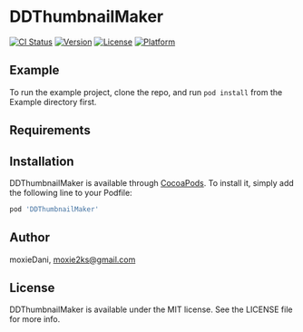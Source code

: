 # DDThumbnailMaker

[![CI Status](https://img.shields.io/travis/moxieDani/DDThumbnailMaker.svg?style=flat)](https://travis-ci.org/moxieDani/DDThumbnailMaker)
[![Version](https://img.shields.io/cocoapods/v/DDThumbnailMaker.svg?style=flat)](https://cocoapods.org/pods/DDThumbnailMaker)
[![License](https://img.shields.io/cocoapods/l/DDThumbnailMaker.svg?style=flat)](https://cocoapods.org/pods/DDThumbnailMaker)
[![Platform](https://img.shields.io/cocoapods/p/DDThumbnailMaker.svg?style=flat)](https://cocoapods.org/pods/DDThumbnailMaker)

## Example

To run the example project, clone the repo, and run `pod install` from the Example directory first.

## Requirements

## Installation

DDThumbnailMaker is available through [CocoaPods](https://cocoapods.org). To install
it, simply add the following line to your Podfile:

```ruby
pod 'DDThumbnailMaker'
```

## Author

moxieDani, moxie2ks@gmail.com

## License

DDThumbnailMaker is available under the MIT license. See the LICENSE file for more info.
